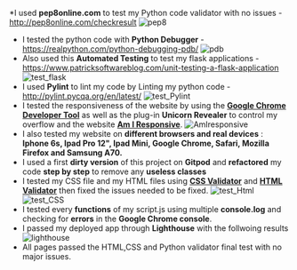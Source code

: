 *I used **pep8online.com** to test my Python code validator with no issues - http://pep8online.com/checkresult
![pep8](static/img/pep8_test.png)
* I tested the python code with **Python Debugger** - https://realpython.com/python-debugging-pdb/
![pdb](static/img/pdb_debugger.png)
* Also used this **Automated Testing** to test my flask applications - https://www.patricksoftwareblog.com/unit-testing-a-flask-application
![test_flask](static/img/test_flask.png)
* I used **Pylint** to lint my code by Linting my python code - http://pylint.pycqa.org/en/latest/
![test_Pylint](static/img/pylint.png)
* I tested the responsiveness of the website by using the [**Google Chrome Developer Tool**](https://developers.google.com/web/tools/chrome-devtools) as well as the plug-in **Unicorn Revealer** to control my overflow and the website [**Am I Responsive**](http://ami.responsivedesign.is/). 
![AmIresponsive](static/img/amIresponsive.png)
* I also tested my website on **different browsers and real devices** : **Iphone 6s, Ipad Pro 12", Ipad Mini, Google Chrome, Safari, Mozilla Firefox and Samsung A70.**
* I used a first **dirty version** of this project on **Gitpod** and **refactored** my code **step by step** to remove any **useless classes**
* I tested my CSS file and my HTML files using [**CSS Validator**](https://jigsaw.w3.org/css-validator/) and [**HTML Validator**](https://validator.w3.org/) then fixed the issues needed to be fixed.
![test_Html](static/img/errors_val_w3.png)
![test_CSS](static/img/errors_val_w3_css.png)
* I tested every **functions** of my script.js using multiple **console.log** and checking for **errors** in the **Google Chrome console**.
* I passed my deployed app through **Lighthouse** with the follwoing results
![lighthouse](static/img/lighthouse.png)
* All pages passed the HTML,CSS and Python validator final test with no major issues.

